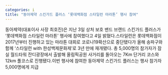 ```yaml
---
categories: i
title: "동아제약 스킨가드 플러스 ‘롯데백화점 스타일런 마라톤’ 행사 참여"
---
```

동아제약(대표이사 사장 최호진)은 지난 3일 상처 보호 밴드 브랜드 스킨가드 플러스가 ‘롯데백화점 스타일런 마라톤’ 행사에 참여했다고 4일 밝혔다.스타일런은 롯데백화점이 2017년부터 진행하고 있는 마라톤 대회로 코로나19확산으로 중단됐다가 올해 송파구와 함께 ‘스타일런 with 한성백제문화제’로 3년 만에 재개됐다. 총 5,000명의 참가자가 잠실 월드타워 잔디광장에서 출발해 올림픽공원 사거리를 돌아오는 7Km 단거리 코스와 12km 풀코스로 진행됐다.이번 행사에 참여한 동아제약 스킨가드 플러스는 행사 참가자 5,000명에게 지급